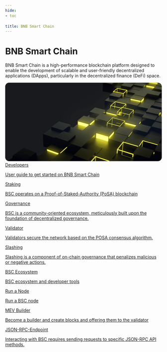 ```yaml
---
hide:
- toc

title: BNB Smart Chain
---
```


<style>
   .md-source-file, .md-content__button.md-icon {
      display: none;
   }
</style>

<div class="section-head">
    <div class="left">
        <h1>BNB Smart Chain</h1>
        <p>BNB Smart Chain is a high-performance blockchain platform designed to enable the development of scalable and user-friendly decentralized applications (DApps), particularly in the decentralized finance (DeFi) space.</p>
    </div>
    <div class="image">
        <img src="img/bnb_smart_chain.png" alt="BNB Smart Chain" loading="lazy">
    </div>
</div>



<div class="section-body">
    <a href="./developers/quick-guide" class="grid-item">
        <div>Developers</div>
        <p>User guide to get started on BNB Smart Chain</p>
    </a>
    <a href="./staking/overview" class="grid-item">
        <div>Staking</div>
        <p>BSC operates on a Proof-of-Staked-Authority (PoSA) blockchain</p>
    </a>
    <a href="./governance/overview" class="grid-item">
        <div>Governance</div>
        <p>BSC is a community-oriented ecosystem, meticulously built upon the foundation of decentralized governance.</p>
    </a>
    <a href="./validator/overview" >
        <div>Validator</div>
        <p>Validators secure the network based on the POSA consensus algorithm.</p>
    </a>
    <a href="./slashing/overview">
        <div>Slashing</div>
        <p>Slashing is a component of on-chain governance that penalizes malicious or negative actions. </p>
    </a>
    <a href="https://www.bnbchain.org/en/dev-tools">
        <div>BSC Ecosystem</div>
        <p>BSC ecosystem and developer tools</p>
    </a>
    <a href="./developers/node_operators/full_node">
        <div>Run a Node</div>
        <p>Run a BSC node</p>
    </a>
    <a href="./validator/mev/overview">
        <div>MEV Builder</div>
        <p>Become a builder and create blocks and offering them to the validator</p>
    </a>
    <a href="./developers/json_rpc/json-rpc-endpoint">
        <div>JSON-RPC-Endpoint</div>
        <p>Interacting with BSC requires sending requests to specific JSON-RPC API methods.</p>
    </a>
</div>
